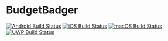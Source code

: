 # BudgetBadger

[![Android Build Status](https://dev.azure.com/baywolf-studios/Budget%20Badger/_apis/build/status/baywolf-studios.BudgetBadger.Android?branchName=master)](https://dev.azure.com/baywolf-studios/Budget%20Badger/_build/latest?definitionId=6&branchName=master)
[![iOS Build Status](https://dev.azure.com/baywolf-studios/Budget%20Badger/_apis/build/status/baywolf-studios.BudgetBadger.iOS?branchName=master)](https://dev.azure.com/baywolf-studios/Budget%20Badger/_build/latest?definitionId=5&branchName=master)
[![macOS Build Status](https://dev.azure.com/baywolf-studios/Budget%20Badger/_apis/build/status/baywolf-studios.BudgetBadger.macOS?branchName=master)](https://dev.azure.com/baywolf-studios/Budget%20Badger/_build/latest?definitionId=8&branchName=master)
[![UWP Build Status](https://dev.azure.com/baywolf-studios/Budget%20Badger/_apis/build/status/baywolf-studios.BudgetBadger.UWP?branchName=master)](https://dev.azure.com/baywolf-studios/Budget%20Badger/_build/latest?definitionId=7&branchName=master)
